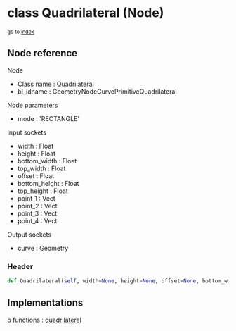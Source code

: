 # class Quadrilateral (Node)

<sub>go to [index](/docs/index.md)</sub>

## Node reference

Node
 - Class name : Quadrilateral
 - bl_idname : GeometryNodeCurvePrimitiveQuadrilateral

Node parameters
 - mode : 'RECTANGLE'

Input sockets
 - width : Float
 - height : Float
 - bottom_width : Float
 - top_width : Float
 - offset : Float
 - bottom_height : Float
 - top_height : Float
 - point_1 : Vect
 - point_2 : Vect
 - point_3 : Vect
 - point_4 : Vect

Output sockets
 - curve : Geometry

### Header

``` python
def Quadrilateral(self, width=None, height=None, offset=None, bottom_width=None, top_width=None, bottom_height=None, top_height=None, point_1=None, point_2=None, point_3=None, point_4=None, mode='RECTANGLE', node_label=None, node_color=None):
```

## Implementations

o functions : [quadrilateral](/docs/classes/quadrilateral.md)

